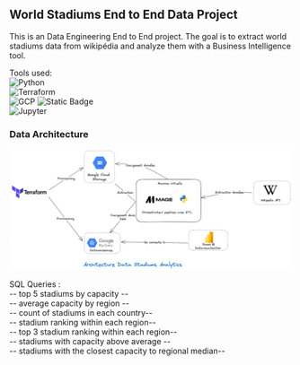 ## World Stadiums End to End Data Project

This is an Data Engineering End to End project. The goal is to extract world stadiums data from wikipédia and analyze them with a Business Intelligence tool.  

Tools used:  
![Python](https://img.shields.io/badge/python-3670A0?style=for-the-badge&logo=python&logoColor=ffdd54)  
![Terraform](https://img.shields.io/badge/terraform-grey?style=for-the-badge&logo=terraform)  
![GCP](https://img.shields.io/badge/Google_Cloud-4285F4?style=for-the-badge&logo=google-cloud&logoColor=white) 
![Static Badge](https://img.shields.io/badge/Mage-green?style=for-the-badge)  
 ![Jupyter](https://img.shields.io/badge/jupyter-F37626.svg?style=for-the-badge&logo=jupyter&logoColor=white)  
<!-- -- Tools : Terraform, Python, Mage, Cloud Storage, Big Query and Power BI  
-- Extract data from Wikipedia with Python  
-- Transform with Python  
-- Load data to Big Query   -->
### Data Architecture
![](./media/Data-Stack-Stadium.png)

SQL Queries :   
-- top 5 stadiums by capacity --  
-- average capacity by region --  
-- count of stadiums in each country--  
-- stadium ranking within each region--  
-- top 3 stadium ranking within each region--  
-- stadiums with capacity above average --  
-- stadiums with the closest capacity to regional median--  

